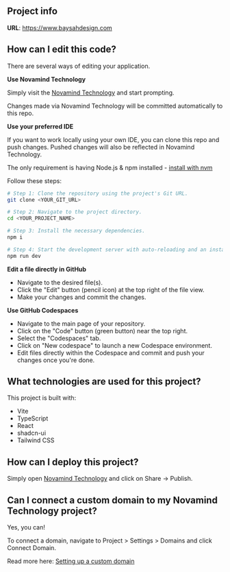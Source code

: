 ## Project info

**URL**: https://www.baysahdesign.com

## How can I edit this code?

There are several ways of editing your application.

**Use Novamind Technology**

Simply visit the [Novamind Technology](https://www.baysahdesign.com) and start prompting.

Changes made via Novamind Technology will be committed automatically to this repo.

**Use your preferred IDE**

If you want to work locally using your own IDE, you can clone this repo and push changes. Pushed changes will also be reflected in Novamind Technology.

The only requirement is having Node.js & npm installed - [install with nvm](https://github.com/nvm-sh/nvm#installing-and-updating)

Follow these steps:

```sh
# Step 1: Clone the repository using the project's Git URL.
git clone <YOUR_GIT_URL>

# Step 2: Navigate to the project directory.
cd <YOUR_PROJECT_NAME>

# Step 3: Install the necessary dependencies.
npm i

# Step 4: Start the development server with auto-reloading and an instant preview.
npm run dev
```

**Edit a file directly in GitHub**

- Navigate to the desired file(s).
- Click the "Edit" button (pencil icon) at the top right of the file view.
- Make your changes and commit the changes.

**Use GitHub Codespaces**

- Navigate to the main page of your repository.
- Click on the "Code" button (green button) near the top right.
- Select the "Codespaces" tab.
- Click on "New codespace" to launch a new Codespace environment.
- Edit files directly within the Codespace and commit and push your changes once you're done.

## What technologies are used for this project?

This project is built with:

- Vite
- TypeScript
- React
- shadcn-ui
- Tailwind CSS

## How can I deploy this project?

Simply open [Novamind Technology](https://www.baysahdesign.com) and click on Share -> Publish.

## Can I connect a custom domain to my Novamind Technology project?

Yes, you can!

To connect a domain, navigate to Project > Settings > Domains and click Connect Domain.

Read more here: [Setting up a custom domain](https://docs.baysahdesign.com/tips-tricks/custom-domain#step-by-step-guide)
